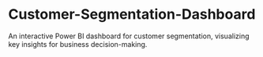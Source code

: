 # Customer-Segmentation-Dashboard
An interactive Power BI dashboard for customer segmentation, visualizing key insights for business decision-making.
